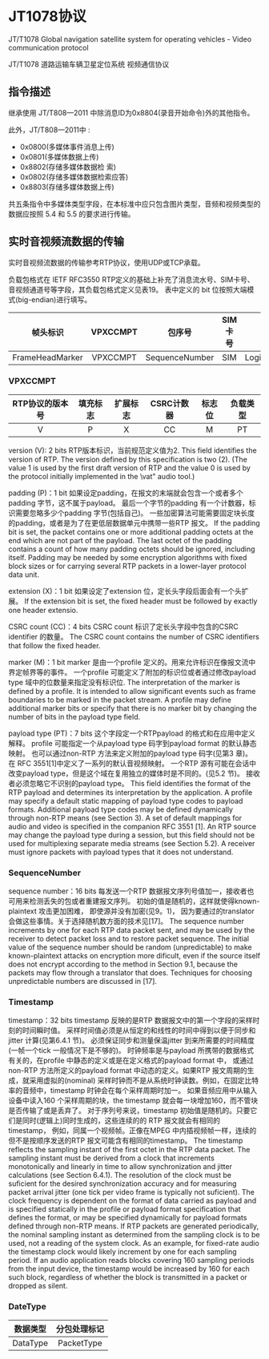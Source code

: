 # JT1078协议

JT/T1078 Global navigation satellite system for operating vehicles - Video communication protocol

JT/T1078 道路运输车辆卫星定位系统 视频通信协议

## 指令描述

继承使用 JT/T808—2011 中除消息ID为0x8804(录音开始命令)外的其他指令。

此外，JT/T808—2011中 :

- 0x0800(多媒体事件消息上传)
- 0x0801(多媒体数据上传)
- 0x8802(存储多媒体数据检 索)
- 0x0802(存储多媒体数据检索应答)
- 0x8803(存储多媒体数据上传)

共五条指令中多媒体类型字段，在本标准中应只包含图片类型，音频和视频类型的数据应按照 5.4 和 5.5 的要求进行传输。

## 实时音视频流数据的传输

实时音视频流数据的传输参考RTP协议，使用UDP或TCP承载。 

负载包格式在 IETF RFC3550 RTP定义的基础上补充了消息流水号、SIM卡号、音视频通道号等字段，其负载包格式定义见表19。 
表中定义的 bit 位按照大端模式(big-endian)进行填写。

|    帧头标识     | VPXCCMPT |     包序号     | SIM 卡号 |     逻辑通道号     | 数据类型 |  时间戳   | Last I Frame Interval | Last Frame Interval | 数据体长度 | 数据体 |
| :-------------: | :------: | :------------: | :------: | :----------------: | :------: | :-------: | :-------------------: | :-----------------: | :--------: | :----: |
| FrameHeadMarker | VPXCCMPT | SequenceNumber |   SIM    | LogicChannelNumber | DateType | Timestamp |  LastIFrameInterval   |  LastFrameInterval  | BodyLength |  Body  |

### VPXCCMPT

| RTP协议的版本号 | 填充标志 | 扩展标志 | CSRC计数器 | 标志位 | 负载类型 |
| :-------------: | :------: | :------: | :--------: | :----: | :------: |
|        V        |    P     |    X     |     CC     |   M    |    PT    |

version (V): 2 bits 
RTP版本标识，当前规范定义值为2.
This field identifies the version of RTP. The version defined by this specification is two (2).
(The value 1 is used by the first draft version of RTP and the value 0 is used by the 
protocol initially implemented in the \vat" audio tool.)

padding (P)：1 bit
如果设定padding，在报文的末端就会包含一个或者多个padding 字节，这不属于payload。
最后一个字节的padding 有一个计数器，标识需要忽略多少个padding 字节(包括自己)。
一些加密算法可能需要固定块长度的padding，或者是为了在更低层数据单元中携带一些RTP 报文。
If the padding bit is set, the packet contains one or more additional padding octets at the
end which are not part of the payload. The last octet of the padding contains a count of
how many padding octets should be ignored, including itself. Padding may be needed by
some encryption algorithms with fixed block sizes or for carrying several RTP packets in 
a lower-layer protocol data unit.

extension (X)：1 bit 
如果设定了extension 位，定长头字段后面会有一个头扩展。
If the extension bit is set, the fixed header must be followed by exactly one header extensio.

CSRC count (CC)：4 bits 
CSRC count 标识了定长头字段中包含的CSRC identifier 的数量。
The CSRC count contains the number of CSRC identifiers that follow the fixed header.

marker (M)：1 bit 
marker 是由一个profile 定义的。用来允许标识在像报文流中界定帧界等的事件。
一个profile 可能定义了附加的标识位或者通过修改payload type 域中的位数量来指定没有标识位.
The interpretation of the marker is defined by a profile. It is intended to allow significant
events such as frame boundaries to be marked in the packet stream. A profile may define
additional marker bits or specify that there is no marker bit by changing the number 
of bits in the payload type field.

payload type (PT)：7 bits
这个字段定一个RTPpayload 的格式和在应用中定义解释。
profile 可能指定一个从payload type 码字到payload format 的默认静态映射。
也可以通过non-RTP 方法来定义附加的payload type 码字(见第3 章)。
在 RFC 3551[1]中定义了一系列的默认音视频映射。
一个RTP 源有可能在会话中改变payload type，但是这个域在复用独立的媒体时是不同的。(见5.2 节)。
接收者必须忽略它不识别的payload type。
This field identifies the format of the RTP payload and determines its interpretation by the
application. A profile may specify a default static mapping of payload type codes to payload
formats. Additional payload type codes may be defined dynamically through non-RTP means
(see Section 3). A set of default mappings for audio and video is specified in the companion
RFC 3551 [1]. An RTP source may change the payload type during a session, but this field
should not be used for multiplexing separate media streams (see Section 5.2).
A receiver must ignore packets with payload types that it does not understand.

### SequenceNumber

sequence number：16 bits
每发送一个RTP 数据报文序列号值加一，接收者也可用来检测丢失的包或者重建报文序列。
初始的值是随机的，这样就使得known-plaintext 攻击更加困难， 即使源并没有加密(见9。1)，
因为要通过的translator 会做这些事情。关于选择随机数方面的技术见[17]。
The sequence number increments by one for each RTP data packet sent, and may be used
by the receiver to detect packet loss and to restore packet sequence. The initial value of the
sequence number should be random (unpredictable) to make known-plaintext attacks on
encryption more dificult, even if the source itself does not encrypt according to the method
in Section 9.1, because the packets may flow through a translator that does. Techniques for
choosing unpredictable numbers are discussed in [17].

### Timestamp

timestamp：32 bits
timestamp 反映的是RTP 数据报文中的第一个字段的采样时刻的时间瞬时值。
采样时间值必须是从恒定的和线性的时间中得到以便于同步和jitter 计算(见第6.4.1 节)。
必须保证同步和测量保温jitter 到来所需要的时间精度(一帧一个tick 一般情况下是不够的)。
时钟频率是与payload 所携带的数据格式有关的，在profile 中静态的定义或是在定义格式的payload format 中，
或通过non-RTP 方法所定义的payload format 中动态的定义。如果RTP 报文周期的生成，就采用虚拟的(nominal) 
采样时钟而不是从系统时钟读数。例如，在固定比特率的音频中，timestamp 时钟会在每个采样周期时加一。
如果音频应用中从输入设备中读入160 个采样周期的块，the timestamp 就会每一块增加160，而不管块是否传输了或是丢弃了。
对于序列号来说，timestamp 初始值是随机的。只要它们是同时(逻辑上)同时生成的，这些连续的的 RTP 报文就会有相同的timestamp，
例如，同属一个视频帧。正像在MPEG 中内插视频帧一样，连续的但不是按顺序发送的RTP 报文可能含有相同的timestamp。
The timestamp reflects the sampling instant of the first octet in the RTP data packet. The
sampling instant must be derived from a clock that increments monotonically and linearly
in time to allow synchronization and jitter calculations (see Section 6.4.1). The resolution
of the clock must be suficient for the desired synchronization accuracy and for measuring
packet arrival jitter (one tick per video frame is typically not suficient). The clock frequency
is dependent on the format of data carried as payload and is specified statically in the profile
or payload format specification that defines the format, or may be specified dynamically for
payload formats defined through non-RTP means. If RTP packets are generated periodically,
the nominal sampling instant as determined from the sampling clock is to be used, not a
reading of the system clock. As an example, for fixed-rate audio the timestamp clock would
likely increment by one for each sampling period. If an audio application reads blocks covering
160 sampling periods from the input device, the timestamp would be increased by 160 for
each such block, regardless of whether the block is transmitted in a packet or dropped as silent.

### DateType

| 数据类型 | 分包处理标记 |
| :------: | :----------: |
| DataType |  PacketType  |
